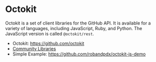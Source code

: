 # Octokit

Octokit is a set of client libraries for the GitHub API. It is available for a variety of languages, including JavaScript, Ruby, and Python. The JavaScript version is called `@octokit/rest`.

- Octokit: https://github.com/octokit
- [Community Libraries](https://docs.github.com/en/rest/using-the-rest-api/libraries-for-the-rest-api?apiVersion=2022-11-28)
- Simple Example: https://github.com/robandpdx/octokit-js-demo